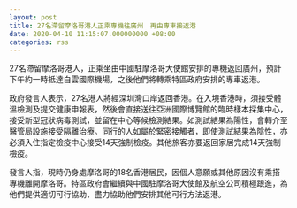 ```yaml
---
layout: post
title: 27名滯留摩洛哥港人正乘專機往廣州　再由專車接返港
date: 2020-04-10 11:15:07.000000000 +08:00
categories: rss
---
```


27名滯留摩洛哥港人，正乘坐由中國駐摩洛哥大使館安排的專機返回廣州，預計下午約一時抵達白雲國際機場，之後他們將轉乘特區政府安排的專車返港。

政府發言人表示，27名港人將經深圳灣口岸返回香港。在入境香港時，須接受體溫檢測及提交健康申報表，然後會直接送往亞洲國際博覽館的臨時樣本採集中心，接受新型冠狀病毒測試，並留在中心等候檢測結果。如測試結果為陽性，會轉介至醫管局設施接受隔離治療。同行的人如屬於緊密接觸者，即使測試結果為陰性，亦必須入住指定檢疫中心接受14天強制檢疫。其他旅客亦要返回家居完成14天強制檢疫。

發言人指，現時仍身處摩洛哥的18名香港居民，因個人意願或其他原因沒有乘搭專機離開摩洛哥。特區政府會繼續與中國駐摩洛哥大使館及航空公司積極跟進，為他們提供適切可行協助，盡力協助他們安排其他可行方法返港。
